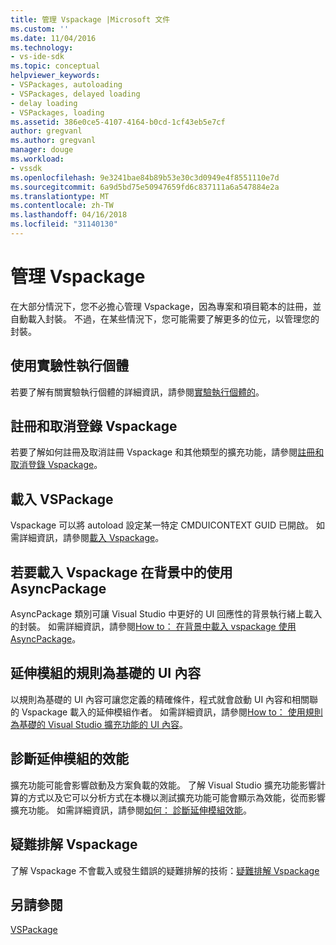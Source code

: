 ```yaml
---
title: 管理 Vspackage |Microsoft 文件
ms.custom: ''
ms.date: 11/04/2016
ms.technology:
- vs-ide-sdk
ms.topic: conceptual
helpviewer_keywords:
- VSPackages, autoloading
- VSPackages, delayed loading
- delay loading
- VSPackages, loading
ms.assetid: 386e0ce5-4107-4164-b0cd-1cf43eb5e7cf
author: gregvanl
ms.author: gregvanl
manager: douge
ms.workload:
- vssdk
ms.openlocfilehash: 9e3241bae84b89b53e30c3d0949e4f8551110e7d
ms.sourcegitcommit: 6a9d5bd75e50947659fd6c837111a6a547884e2a
ms.translationtype: MT
ms.contentlocale: zh-TW
ms.lasthandoff: 04/16/2018
ms.locfileid: "31140130"
---
```

# <a name="managing-vspackages"></a>管理 Vspackage
在大部分情況下，您不必擔心管理 Vspackage，因為專案和項目範本的註冊，並自動載入封裝。 不過，在某些情況下，您可能需要了解更多的位元，以管理您的封裝。  
  
## <a name="using-the-experimental-instance"></a>使用實驗性執行個體  
 若要了解有關實驗執行個體的詳細資訊，請參閱[實驗執行個體的](../extensibility/the-experimental-instance.md)。  
  
## <a name="registering-and-unregistering-vspackages"></a>註冊和取消登錄 Vspackage  
 若要了解如何註冊及取消註冊 Vspackage 和其他類型的擴充功能，請參閱[註冊和取消登錄 Vspackage](../extensibility/registering-and-unregistering-vspackages.md)。  
  
## <a name="loading-a-vspackage"></a>載入 VSPackage  
 Vspackage 可以將 autoload 設定某一特定 CMDUICONTEXT GUID 已開啟。 如需詳細資訊，請參閱[載入 Vspackage](../extensibility/loading-vspackages.md)。  
  
## <a name="using-asyncpackage-to-load-vspackages-in-the-background"></a>若要載入 Vspackage 在背景中的使用 AsyncPackage  
 AsyncPackage 類別可讓 Visual Studio 中更好的 UI 回應性的背景執行緒上載入的封裝。 如需詳細資訊，請參閱[How to： 在背景中載入 vspackage 使用 AsyncPackage](../extensibility/how-to-use-asyncpackage-to-load-vspackages-in-the-background.md)。  
  
## <a name="rule-based-ui-context-for-extensions"></a>延伸模組的規則為基礎的 UI 內容  
 以規則為基礎的 UI 內容可讓您定義的精確條件，程式就會啟動 UI 內容和相關聯的 Vspackage 載入的延伸模組作者。 如需詳細資訊，請參閱[How to： 使用規則為基礎的 Visual Studio 擴充功能的 UI 內容](../extensibility/how-to-use-rule-based-ui-context-for-visual-studio-extensions.md)。  
  
## <a name="diagnosing-extension-performance"></a>診斷延伸模組的效能  
擴充功能可能會影響啟動及方案負載的效能。 了解 Visual Studio 擴充功能影響計算的方式以及它可以分析方式在本機以測試擴充功能可能會顯示為效能，從而影響擴充功能。 如需詳細資訊，請參閱[如何： 診斷延伸模組效能](how-to-diagnose-extension-performance.md)。 
  
## <a name="troubleshooting-vspackages"></a>疑難排解 Vspackage  
 了解 Vspackage 不會載入或發生錯誤的疑難排解的技術：[疑難排解 Vspackage](../extensibility/troubleshooting-vspackages.md)  
  
## <a name="see-also"></a>另請參閱  
 [VSPackage](../extensibility/internals/vspackages.md)